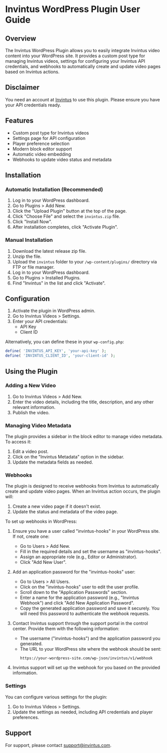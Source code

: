 # Invintus WordPress Plugin User Guide

## Overview

The Invintus WordPress Plugin allows you to easily integrate Invintus video content into your WordPress site. It provides a custom post type for managing Invintus videos, settings for configuring your Invintus API credentials, and webhooks to automatically create and update video pages based on Invintus actions.

## Disclaimer

You need an account at [Invintus](https://invintus.com) to use this plugin. Please ensure you have your API credentials ready.


## Features

- Custom post type for Invintus videos
- Settings page for API configuration
- Player preference selection
- Modern block editor support
- Automatic video embedding
- Webhooks to update video status and metadata

## Installation

### Automatic Installation (Recommended)

1. Log in to your WordPress dashboard.
2. Go to Plugins > Add New.
3. Click the "Upload Plugin" button at the top of the page.
4. Click "Choose File" and select the `invintus.zip` file.
5. Click "Install Now".
6. After installation completes, click "Activate Plugin".

### Manual Installation

1. Download the latest release zip file.
2. Unzip the file.
3. Upload the `invintus` folder to your `/wp-content/plugins/` directory via FTP or file manager.
4. Log in to your WordPress dashboard.
5. Go to Plugins > Installed Plugins.
6. Find "Invintus" in the list and click "Activate".

## Configuration

1. Activate the plugin in WordPress admin.
2. Go to Invintus Videos > Settings.
3. Enter your API credentials:
   - API Key
   - Client ID

Alternatively, you can define these in your `wp-config.php`:
```php
define( 'INVINTUS_API_KEY', 'your-api-key' );
define( 'INVINTUS_CLIENT_ID', 'your-client-id' );
```

## Using the Plugin

### Adding a New Video

1. Go to Invintus Videos > Add New.
2. Enter the video details, including the title, description, and any other relevant information.
3. Publish the video.

### Managing Video Metadata

The plugin provides a sidebar in the block editor to manage video metadata. To access it:

1. Edit a video post.
2. Click on the "Invintus Metadata" option in the sidebar.
3. Update the metadata fields as needed.

### Webhooks

The plugin is designed to receive webhooks from Invintus to automatically create and update video pages. When an Invintus action occurs, the plugin will:

1. Create a new video page if it doesn't exist.
2. Update the status and metadata of the video page.

To set up webhooks in WordPress:

1. Ensure you have a user called "invintus-hooks" in your WordPress site. If not, create one:
   - Go to Users > Add New.
   - Fill in the required details and set the username as "invintus-hooks".
   - Assign an appropriate role (e.g., Editor or Administrator).
   - Click "Add New User".

2. Add an application password for the "invintus-hooks" user:
   - Go to Users > All Users.
   - Click on the "invintus-hooks" user to edit the user profile.
   - Scroll down to the "Application Passwords" section.
   - Enter a name for the application password (e.g., "Invintus Webhook") and click "Add New Application Password".
   - Copy the generated application password and save it securely. You will need this password to authenticate the webhook requests.

3. Contact Invintus support through the support portal in the control center. Provide them with the following information:
   - The username ("invintus-hooks") and the application password you generated.
   - The URL to your WordPress site where the webhook should be sent:
     ```
     https://your-wordpress-site.com/wp-json/invintus/v1/webhook
     ```

4. Invintus support will set up the webhook for you based on the provided information.

### Settings

You can configure various settings for the plugin:

1. Go to Invintus Videos > Settings.
2. Update the settings as needed, including API credentials and player preferences.

## Support

For support, please contact support@invintus.com.

